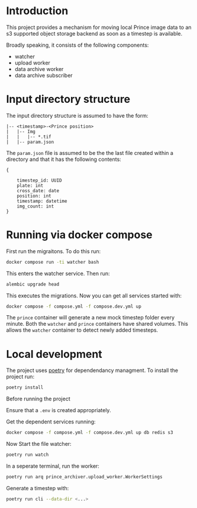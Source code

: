 # Introduction

This project provides a mechanism for moving local Prince image data to an s3 supported
object storage backend as soon as a timestep is available. 

Broadly speaking, it consists of the following components:
- watcher
- upload worker
- data archive worker
- data archive subscriber


# Input directory structure

The input directory structure is assumed to have the form:

```
|-- <timestamp>-<Prince position>
|   |-- Img
|   |   |-- *.tif
|   |-- param.json
```

The `param.json` file is assumed to be the the last file created within a directory
and that it has the following contents:
```
{

    timestep_id: UUID
    plate: int
    cross_date: date
    position: int
    timestamp: datetime
    img_count: int
}
```

# Running via docker compose

First run the migraitons. To do this run:

```bash
docker compose run -ti watcher bash
```

This enters the watcher service. Then run:

```bash
alembic upgrade head
```

This executes the migrations. Now you can get all services started with:

```bash
docker compose -f compose.yml -f compose.dev.yml up
```

The `prince` container will generate a new mock timestep folder every minute. 
Both the `watcher` and `prince` containers have shared volumes. This allows the 
`watcher` container to detect newly added timesteps.


# Local development

The project uses [poetry](https://python-poetry.org/) for dependendancy managment.
To install the project run:

```bash
poetry install
```

Before running the project


Ensure that a `.env` is created appropriately.

Get the dependent services running:

```bash
docker compose -f compose.yml -f compose.dev.yml up db redis s3
```

Now Start the file watcher:

```bash
poetry run watch
```

In a seperate terminal, run the worker:

```bash
poetry run arq prince_archiver.upload_worker.WorkerSettings
```


Generate a timestep with:
```bash
poetry run cli --data-dir <...>
``` 
